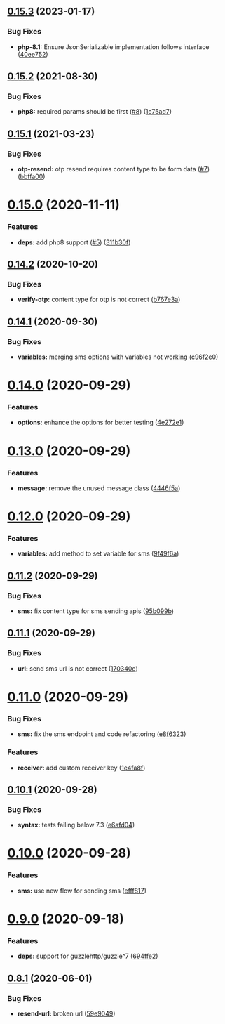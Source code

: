 ## [0.15.3](https://github.com/craftsys/msg91-php/compare/v0.15.2...v0.15.3) (2023-01-17)


### Bug Fixes

* **php-8.1:** Ensure JsonSerializable implementation follows interface ([40ee752](https://github.com/craftsys/msg91-php/commit/40ee752040bae0878b9d3c43dbae2dba54a46c88))

## [0.15.2](https://github.com/craftsys/msg91-php/compare/v0.15.1...v0.15.2) (2021-08-30)


### Bug Fixes

* **php8:** required params should be first ([#8](https://github.com/craftsys/msg91-php/issues/8)) ([1c75ad7](https://github.com/craftsys/msg91-php/commit/1c75ad7fdde1ac6f42a7a8fd16f570dd31d66d43))

## [0.15.1](https://github.com/craftsys/msg91-php/compare/v0.15.0...v0.15.1) (2021-03-23)


### Bug Fixes

* **otp-resend:** otp resend requires content type to be form data ([#7](https://github.com/craftsys/msg91-php/issues/7)) ([bbffa00](https://github.com/craftsys/msg91-php/commit/bbffa00299d9761b4a5ffdeaeeda0ba4cc660798))

# [0.15.0](https://github.com/craftsys/msg91-php/compare/v0.14.2...v0.15.0) (2020-11-11)


### Features

* **deps:** add php8 support ([#5](https://github.com/craftsys/msg91-php/issues/5)) ([311b30f](https://github.com/craftsys/msg91-php/commit/311b30ffb77c1c402d1e82054c5590641314ef90))

## [0.14.2](https://github.com/craftsys/msg91-php/compare/v0.14.1...v0.14.2) (2020-10-20)


### Bug Fixes

* **verify-otp:** content type for otp is not correct ([b767e3a](https://github.com/craftsys/msg91-php/commit/b767e3abeaa2ef231175ada2b34f0c1b353803c2))

## [0.14.1](https://github.com/craftsys/msg91-php/compare/v0.14.0...v0.14.1) (2020-09-30)


### Bug Fixes

* **variables:** merging sms options with variables not working ([c96f2e0](https://github.com/craftsys/msg91-php/commit/c96f2e04f6644befd368b63df7699286ab3e0151))

# [0.14.0](https://github.com/craftsys/msg91-php/compare/v0.13.0...v0.14.0) (2020-09-29)


### Features

* **options:** enhance the options for better testing ([4e272e1](https://github.com/craftsys/msg91-php/commit/4e272e1e44e250f46f2bf7dbd5ae8ae075875ef3))

# [0.13.0](https://github.com/craftsys/msg91-php/compare/v0.12.0...v0.13.0) (2020-09-29)


### Features

* **message:** remove the unused message class ([4446f5a](https://github.com/craftsys/msg91-php/commit/4446f5a78c47a19bf7eb12fefda13770fb83a102))

# [0.12.0](https://github.com/craftsys/msg91-php/compare/v0.11.2...v0.12.0) (2020-09-29)


### Features

* **variables:** add method to set variable for sms ([9f49f6a](https://github.com/craftsys/msg91-php/commit/9f49f6a063b89d140df2d392d2dfcb6d1b132a93))

## [0.11.2](https://github.com/craftsys/msg91-php/compare/v0.11.1...v0.11.2) (2020-09-29)


### Bug Fixes

* **sms:** fix content type for sms sending apis ([95b099b](https://github.com/craftsys/msg91-php/commit/95b099b7643c0a5e4cb657a67c5b69028b8af90e))

## [0.11.1](https://github.com/craftsys/msg91-php/compare/v0.11.0...v0.11.1) (2020-09-29)


### Bug Fixes

* **url:** send sms url is not correct ([170340e](https://github.com/craftsys/msg91-php/commit/170340e0182f6a6506e598d6a0653a75212e3e36))

# [0.11.0](https://github.com/craftsys/msg91-php/compare/v0.10.1...v0.11.0) (2020-09-29)


### Bug Fixes

* **sms:** fix the sms endpoint and code refactoring ([e8f6323](https://github.com/craftsys/msg91-php/commit/e8f6323ae9d326093ce736da5e4b652e8d6aad67))


### Features

* **receiver:** add custom receiver key ([1e4fa8f](https://github.com/craftsys/msg91-php/commit/1e4fa8f3fb8be9fadea644886406e64132b6458c))

## [0.10.1](https://github.com/craftsys/msg91-php/compare/v0.10.0...v0.10.1) (2020-09-28)


### Bug Fixes

* **syntax:** tests failing below 7.3 ([e6afd04](https://github.com/craftsys/msg91-php/commit/e6afd041c880ad255fe5d639a721f47a174dff73))

# [0.10.0](https://github.com/craftsys/msg91-php/compare/v0.9.0...v0.10.0) (2020-09-28)


### Features

* **sms:** use new flow for sending sms ([efff817](https://github.com/craftsys/msg91-php/commit/efff817074f586a6da1305c689d442e1b17d7653))

# [0.9.0](https://github.com/craftsys/msg91-php/compare/v0.8.1...v0.9.0) (2020-09-18)


### Features

* **deps:** support for guzzlehttp/guzzle^7 ([694ffe2](https://github.com/craftsys/msg91-php/commit/694ffe2a146c1da4549ef78f9cbf06b870cececb))

## [0.8.1](https://github.com/craftsys/msg91-php/compare/v0.8.0...v0.8.1) (2020-06-01)


### Bug Fixes

* **resend-url:** broken url ([59e9049](https://github.com/craftsys/msg91-php/commit/59e9049f210aff7e481ff3384a934ff2dd449f37))
